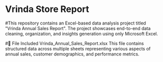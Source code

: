 # Vrinda Store Report
#This repository contains an Excel-based data analysis project titled "Vrinda Annual Sales Report". The project showcases end-to-end data cleaning, organization, and insights generation using only Microsoft Excel.

#📁 File Included
Vrinda_Annual_Sales_Report.xlsx
This file contains structured data across multiple sheets representing various aspects of annual sales, customer demographics, and performance metrics. 
